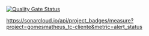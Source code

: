 [![Quality Gate Status](https://sonarcloud.io/api/project_badges/measure?project=gomesmatheus_tc-cliente&metric=alert_status)](https://sonarcloud.io/summary/new_code?id=gomesmatheus_tc-cliente)

https://sonarcloud.io/api/project_badges/measure?project=gomesmatheus_tc-cliente&metric=alert_status